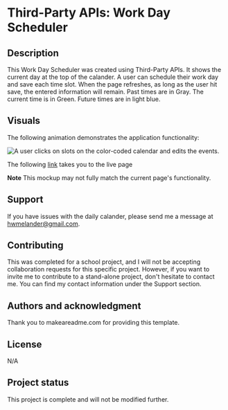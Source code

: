 # Third-Party APIs: Work Day Scheduler

## Description

This Work Day Scheduler was created using Third-Party APIs. It shows the current day at the top of the calander. A user can schedule their work day and save each time slot. When the page refreshes, as long as the user hit save, the entered information will remain. Past times are in Gray. The current time is in Green. Future times are in light blue.

## Visuals

The following animation demonstrates the application functionality:

![A user clicks on slots on the color-coded calendar and edits the events.](./assets/images/DailyCalanderInAction.gif)

The following <a href="https://essence1987.github.io/Planner/">link</a> takes you to the live page 

**Note** This mockup may not fully match the current page's functionality.

## Support
If you have issues with the daily calander, please send me a message at hwmelander@gmail.com.

## Contributing
This was completed for a school project, and I will not be accepting collaboration requests for this specific project. However, if you want to invite me to contribute to a stand-alone project, don't hesitate to contact me. You can find my contact information under the Support section.

## Authors and acknowledgment
Thank you to makeareadme.com for providing this template.

## License
N/A

## Project status
This project is complete and will not be modified further.